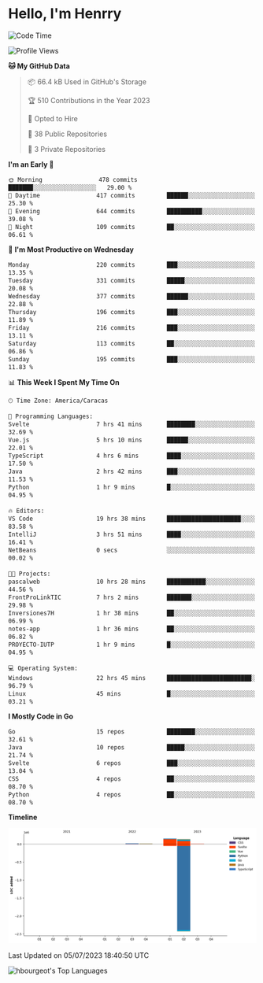 # Hello, I'm Henrry

<!--START_SECTION:waka-->
![Code Time](http://img.shields.io/badge/Code%20Time-769%20hrs%2021%20mins-blue)

![Profile Views](http://img.shields.io/badge/Profile%20Views-75-blue)

**🐱 My GitHub Data** 

> 📦 66.4 kB Used in GitHub's Storage 
 > 
> 🏆 510 Contributions in the Year 2023
 > 
> 💼 Opted to Hire
 > 
> 📜 38 Public Repositories 
 > 
> 🔑 3 Private Repositories 
 > 
**I'm an Early 🐤** 

```text
🌞 Morning                478 commits         ███████░░░░░░░░░░░░░░░░░░   29.00 % 
🌆 Daytime                417 commits         ██████░░░░░░░░░░░░░░░░░░░   25.30 % 
🌃 Evening                644 commits         ██████████░░░░░░░░░░░░░░░   39.08 % 
🌙 Night                  109 commits         ██░░░░░░░░░░░░░░░░░░░░░░░   06.61 % 
```
📅 **I'm Most Productive on Wednesday** 

```text
Monday                   220 commits         ███░░░░░░░░░░░░░░░░░░░░░░   13.35 % 
Tuesday                  331 commits         █████░░░░░░░░░░░░░░░░░░░░   20.08 % 
Wednesday                377 commits         ██████░░░░░░░░░░░░░░░░░░░   22.88 % 
Thursday                 196 commits         ███░░░░░░░░░░░░░░░░░░░░░░   11.89 % 
Friday                   216 commits         ███░░░░░░░░░░░░░░░░░░░░░░   13.11 % 
Saturday                 113 commits         ██░░░░░░░░░░░░░░░░░░░░░░░   06.86 % 
Sunday                   195 commits         ███░░░░░░░░░░░░░░░░░░░░░░   11.83 % 
```


📊 **This Week I Spent My Time On** 

```text
🕑︎ Time Zone: America/Caracas

💬 Programming Languages: 
Svelte                   7 hrs 41 mins       ████████░░░░░░░░░░░░░░░░░   32.69 % 
Vue.js                   5 hrs 10 mins       ██████░░░░░░░░░░░░░░░░░░░   22.01 % 
TypeScript               4 hrs 6 mins        ████░░░░░░░░░░░░░░░░░░░░░   17.50 % 
Java                     2 hrs 42 mins       ███░░░░░░░░░░░░░░░░░░░░░░   11.53 % 
Python                   1 hr 9 mins         █░░░░░░░░░░░░░░░░░░░░░░░░   04.95 % 

🔥 Editors: 
VS Code                  19 hrs 38 mins      █████████████████████░░░░   83.58 % 
IntelliJ                 3 hrs 51 mins       ████░░░░░░░░░░░░░░░░░░░░░   16.41 % 
NetBeans                 0 secs              ░░░░░░░░░░░░░░░░░░░░░░░░░   00.02 % 

🐱‍💻 Projects: 
pascalweb                10 hrs 28 mins      ███████████░░░░░░░░░░░░░░   44.56 % 
FrontProLinkTIC          7 hrs 2 mins        ███████░░░░░░░░░░░░░░░░░░   29.98 % 
Inversiones7H            1 hr 38 mins        ██░░░░░░░░░░░░░░░░░░░░░░░   06.99 % 
notes-app                1 hr 36 mins        ██░░░░░░░░░░░░░░░░░░░░░░░   06.82 % 
PROYECTO-IUTP            1 hr 9 mins         █░░░░░░░░░░░░░░░░░░░░░░░░   04.95 % 

💻 Operating System: 
Windows                  22 hrs 45 mins      ████████████████████████░   96.79 % 
Linux                    45 mins             █░░░░░░░░░░░░░░░░░░░░░░░░   03.21 % 
```

**I Mostly Code in Go** 

```text
Go                       15 repos            ████████░░░░░░░░░░░░░░░░░   32.61 % 
Java                     10 repos            █████░░░░░░░░░░░░░░░░░░░░   21.74 % 
Svelte                   6 repos             ███░░░░░░░░░░░░░░░░░░░░░░   13.04 % 
CSS                      4 repos             ██░░░░░░░░░░░░░░░░░░░░░░░   08.70 % 
Python                   4 repos             ██░░░░░░░░░░░░░░░░░░░░░░░   08.70 % 
```



**Timeline**

![Lines of Code chart](https://raw.githubusercontent.com/hbourgeot/hbourgeot/main/assets/bar_graph.png)


 Last Updated on 05/07/2023 18:40:50 UTC
<!--END_SECTION:waka-->

![hbourgeot's Top Languages](https://github-readme-stats.vercel.app/api/top-langs/?username=hbourgeot&theme=transparent&show_icons=true&hide_border=false&layout=donut&hide=css)
